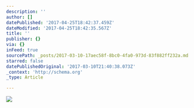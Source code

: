 ```yaml
---
description: ''
author: []
datePublished: '2017-04-25T18:42:37.459Z'
dateModified: '2017-04-25T18:42:35.567Z'
title: ''
publisher: {}
via: {}
inFeed: true
sourcePath: _posts/2017-03-10-17aec58f-8bc0-4fa0-973d-83f882ff232a.md
starred: false
datePublishedOriginal: '2017-03-10T21:40:38.073Z'
_context: 'http://schema.org'
_type: Article

---
```

![](https://the-grid-user-content.s3-us-west-2.amazonaws.com/2b171c77-0511-4917-b470-0f90b4e3a606.jpg)